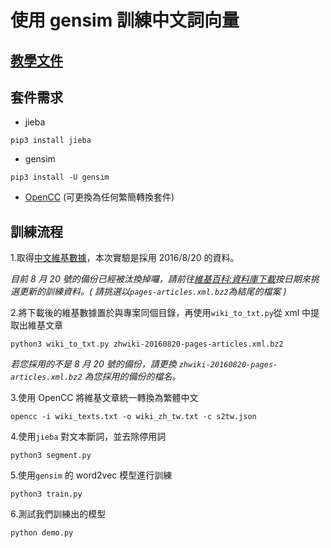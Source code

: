 # 使用 gensim 訓練中文詞向量

## [教學文件](http://zake7749.github.io/2016/08/28/word2vec-with-gensim/)

## 套件需求

* jieba
```
pip3 install jieba
```
* gensim
```
pip3 install -U gensim
```
* [OpenCC](https://github.com/BYVoid/OpenCC) (可更換為任何繁簡轉換套件)

## 訓練流程

1.取得[中文維基數據](https://dumps.wikimedia.org/zhwiki/20160820/zhwiki-20160820-pages-articles.xml.bz2)，本次實驗是採用 2016/8/20 的資料。

*目前 8 月 20 號的備份已經被汰換掉囉，請前往[維基百科:資料庫下載](https://dumps.wikimedia.org/zhwiki/)按日期來挑選更新的訓練資料。( 請挑選以`pages-articles.xml.bz2`為結尾的檔案 )*

2.將下載後的維基數據置於與專案同個目錄，再使用`wiki_to_txt.py`從 xml 中提取出維基文章

```
python3 wiki_to_txt.py zhwiki-20160820-pages-articles.xml.bz2
```
*若您採用的不是 8 月 20 號的備份，請更換 `zhwiki-20160820-pages-articles.xml.bz2` 為您採用的備份的檔名。*

3.使用 OpenCC 將維基文章統一轉換為繁體中文
```
opencc -i wiki_texts.txt -o wiki_zh_tw.txt -c s2tw.json
```
4.使用`jieba` 對文本斷詞，並去除停用詞
```
python3 segment.py
```
5.使用`gensim` 的 word2vec 模型進行訓練
```
python3 train.py
```
6.測試我們訓練出的模型
```
python demo.py
```
